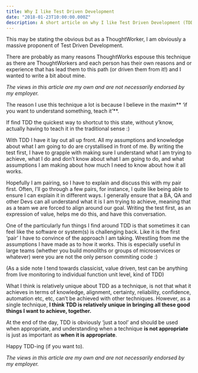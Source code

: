 ```yaml
---
title: Why I like Test Driven Development
date: "2018-01-23T10:00:00.000Z"
description: A short article on why I like Test Driven Development (TDD)
---
```


This may be stating the obvious but as a ThoughtWorker, I am obviously a massive proponent of Test Driven Development.

There are probably as many reasons ThoughtWorks espouse this technique as there are ThoughtWorkers and each person has their own reasons and or experience that has lead them to this path (or driven them from it!) and I wanted to write a bit about mine.

*The views in this article are my own and are not necessarily endorsed by my employer.*

The reason I use this technique a lot is because I believe in the maxim** ‘if you want to understand something, teach it’**.

If find TDD the quickest way to shortcut to this state, without y’know, actually having to teach it in the traditional sense :)

With TDD I have it lay out all up front. All my assumptions and knowledge about what I am going to do are crystallised in front of me. By writing the test first, I have to grapple with making sure I understand what I am trying to achieve, what I do and don’t know about what I am going to do, and what assumptions I am making about how much I need to know about how it all works.

Hopefully I am pairing, so I have to explain and discuss this with my pair first. Often, I’ll go through a few pairs, for instance, I quite like being able to ensure I can explain it in different ways. I generally ensure that a BA, QA and other Devs can all understand what it is I am trying to achieve, meaning that as a team we are forced to align around our goal. Writing the test first, as an expression of value, helps me do this, and have this conversation.

One of the particularly fun things I find around TDD is that sometimes it can feel like the software or system(s) is challenging back. Like it is the first ‘pair’ I have to convince of the approach I am taking. Wrestling from me the assumptions I have made as to how it works. This is especially useful in large teams (whether you build monoliths or groups of microservices or whatever) were you are not the only person commiting code :)

(As a side note I tend towards classicist, value driven, test can be anything from live monitoring to individual function unit level, kind of TDD)

What I think is relatively unique about TDD as a technique, is not that what it achieves in terms of knowledge, alignment, certainty, reliability, confidence, automation etc, etc, can’t be achieved with other techniques. However, as a single technique, **I think TDD is relatively unique in bringing all these good things I want to achieve, together.**

At the end of the day, TDD is obviously ‘just a tool’ and should be used when appropriate, and understanding when a technique **is not appropriate** is just as important as **when it is** **appropriate**.

Happy TDD-ing (if you want to).

*The views in this article are my own and are not necessarily endorsed by my employer.*